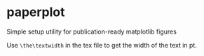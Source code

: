 paperplot
=========

Simple setup utility for publication-ready matplotlib figures

Use `\the\textwidth` in the tex file to get the width of the text in pt.
